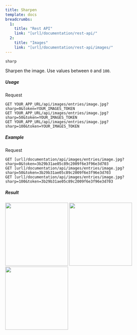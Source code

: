 ```yaml
---
title: Sharpen
template: docs
breadcrumbs:
  1:
    title: "Rest API"
    link: "[url]/documentation/rest-api/"
  2:
    title: "Images"
    link: "[url]/documentation/rest-api/images/"
---
```


`sharp`

Sharpen the image. Use values between `0` and `100`.

##### Usage

<div class="file-header">Request</div>

```http
GET YOUR_APP_URL/api/images/entries/image.jpg?sharp=0&token=YOUR_IMAGES_TOKEN
GET YOUR_APP_URL/api/images/entries/image.jpg?sharp=50&token=YOUR_IMAGES_TOKEN
GET YOUR_APP_URL/api/images/entries/image.jpg?sharp=100&token=YOUR_IMAGES_TOKEN
```

##### Example

<div class="file-header">Request</div>

```http
GET [url]/documentation/api/images/entries/image.jpg?sharp=0&token=3b29b31ae05c89c2009f6e3f96e3d703
GET [url]/documentation/api/images/entries/image.jpg?sharp=50&token=3b29b31ae05c89c2009f6e3f96e3d703
GET [url]/documentation/api/images/entries/image.jpg?sharp=100&token=3b29b31ae05c89c2009f6e3f96e3d703
```

##### Result

<img width="200" class="inline" src="[url]/api/images/entries/image.jpg?sharp=0&token=3b29b31ae05c89c2009f6e3f96e3d703">
<img width="200" class="inline" src="[url]/api/images/entries/image.jpg?sharp=50&token=3b29b31ae05c89c2009f6e3f96e3d703">
<img width="200" class="inline" src="[url]/api/images/entries/image.jpg?sharp=100&token=3b29b31ae05c89c2009f6e3f96e3d703">
